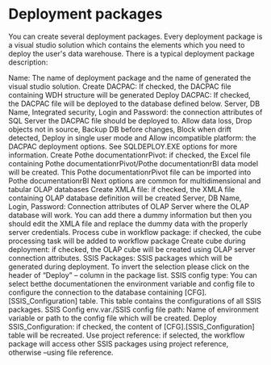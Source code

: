 # Deployment packages

You can create several deployment packages. Every deployment package is a visual studio solution which contains the elements which you need to deploy the user's data warehouse. There is a typical deployment package description:

Name: The name of deployment package and the name of generated the visual studio solution. Create DACPAC: If checked, the DACPAC file containing WDH structure will be generated Deploy DACPAC: If checked, the DACPAC file will be deployed to the database defined below. Server, DB Name, Integrated security, Login and Password: the connection attributes of SQL Server the DACPAC file should be deployed to. Allow data loss, Drop objects not in source, Backup DB before changes, Block when drift detected, Deploy in single user mode and Allow incompatible platform: the DACPAC deployment options. See SQLDEPLOY.EXE options for more information. Create Pothe documentationrPivot: if checked, the Excel file containing Pothe documentationrPivot/Pothe documentationrBI data model will be created. This Pothe documentationrPivot file can be imported into Pothe documentationrBI Next options are common for multidimensional and tabular OLAP databases Create XMLA file: if checked, the XMLA file containing OLAP database definition will be created Server, DB Name, Login, Password: Connection attributes of OLAP Server where the OLAP database will work. You can add there a dummy information but then you should edit the XMLA file and replace the dummy data with the properly server credentials. Process cube in workflow package: if checked, the cube processing task will be added to workflow package Create cube during deployment: if checked, the OLAP cube will be created using OLAP server connection attributes. SSIS Packages: SSIS packages which will be generated during deployment. To invert the selection please click on the header of “Deploy” – column in the package list. SSIS config type: You can select betthe documentationen the environment variable and config file to configure the connection to the database containing \[CFG].\[SSIS\_Configuration] table. This table contains the configurations of all SSIS packages. SSIS Config env.var./SSIS config file path: Name of environment variable or path to the config file which will be created. Deploy SSIS\_Configuration: if checked, the content of \[CFG].\[SSIS\_Configuration] table will be recreated. Use project reference: if selected, the workflow package will access other SSIS packages using project reference, otherwise –using file reference.
